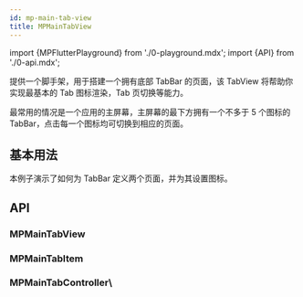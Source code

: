 ```yaml
---
id: mp-main-tab-view
title: MPMainTabView
---
```


import {MPFlutterPlayground} from './0-playground.mdx';
import {API} from './0-api.mdx';

提供一个脚手架，用于搭建一个拥有底部 TabBar 的页面，该 TabView 将帮助你实现最基本的 Tab 图标渲染，Tab 页切换等能力。

最常用的情况是一个应用的主屏幕，主屏幕的最下方拥有一个不多于 5 个图标的 TabBar，点击每一个图标均可切换到相应的页面。

## 基本用法

<MPFlutterPlayground source="/zh/samples/main_tab_view.txt" height="500px" />

本例子演示了如何为 TabBar 定义两个页面，并为其设置图标。

## API

### MPMainTabView

<API name="tabs" 
     type="List<MPMainTabItem>" 
     desc="页面列表" 
     more="必填" />

<API name="loadingBuilder" 
     type="WidgetBuilder?" 
     desc="页面加载状态下的 Placeholder" 
     more="非必填" />

<API name="tabBarBuilder" 
     type="Widget Function(BuildContext, int)?" 
     desc="可以通过该 builder 自定义 TabBar 渲染内容" 
     more="非必填" />

<API name="controller" 
     type="MPMainTabController?" 
     desc="Tab 控制器，用于控制页面切换。" 
     more="非必填" />

### MPMainTabItem

<API name="activeTabWidget" 
     type="Widget" 
     desc="激活态的图标组件" 
     more="必填" />

<API name="inactiveTabWidget" 
     type="Widget" 
     desc="非激活态的图标组件" 
     more="必填" />

<API name="builder" 
     type="WidgetBuilder" 
     desc="该 Tab 对应的页面内容，必须包含一个带有 MPScaffold 的 Widget。" 
     more="必填" />

### MPMainTabController\

<API name="currentPage" 
     type="int" 
     desc="当前页码，从 0 开始。" 
     more="只读" />

<API name="void jumpToPage(int page)" 
     type="method" 
     desc="以无动画方式切换到指定页码" 
     more="" />